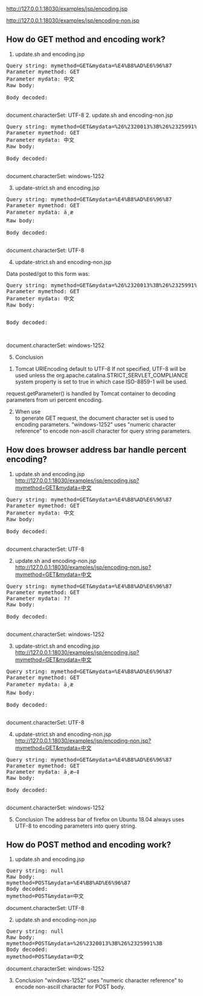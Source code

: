 http://127.0.0.1:18030/examples/jsp/encoding.jsp

http://127.0.0.1:18030/examples/jsp/encoding-non.jsp

## How do GET method and encoding work?
1. update.sh and encoding.jsp
<pre>Query string: mymethod=GET&mydata=%E4%B8%AD%E6%96%87
Parameter mymethod: GET
Parameter mydata: 中文
Raw body:

Body decoded:

</pre>
document.characterSet: UTF-8
2. update.sh and encoding-non.jsp
<pre>Query string: mymethod=GET&mydata=%26%2320013%3B%26%2325991%3B
Parameter mymethod: GET
Parameter mydata: &#20013;&#25991;
Raw body:

Body decoded:

</pre>
document.characterSet: windows-1252

3. update-strict.sh and encoding.jsp
<pre>Query string: mymethod=GET&mydata=%E4%B8%AD%E6%96%87
Parameter mymethod: GET
Parameter mydata: ä¸­æ
Raw body:

Body decoded:

</pre>
document.characterSet: UTF-8

4. update-strict.sh and encoding-non.jsp
<p>Data posted/got to this form was:<pre>Query string: mymethod=GET&mydata=%26%2320013%3B%26%2325991%3B
Parameter mymethod: GET
Parameter mydata: &#20013;&#25991;
Raw body:

Body decoded:

</pre>
document.characterSet: windows-1252

5. Conclusion
1) Tomcat <Connector> URIEncoding default to UTF-8
If not specified, UTF-8 will be used unless the org.apache.catalina.STRICT_SERVLET_COMPLIANCE system property is set to true in which case ISO-8859-1 will be used.

request.getParameter() is handled by Tomcat container to decoding parameters from uri percent encoding.

2) When use <form> to generate GET request, the document character set is used to encoding parameters.
"windows-1252" uses "numeric character reference" to encode non-ascill character for query string parameters.

## How does browser address bar handle percent encoding?
1. update.sh and encoding.jsp
http://127.0.0.1:18030/examples/jsp/encoding.jsp?mymethod=GET&mydata=中文

<pre>Query string: mymethod=GET&mydata=%E4%B8%AD%E6%96%87
Parameter mymethod: GET
Parameter mydata: 中文
Raw body:

Body decoded:

</pre>
document.characterSet: UTF-8

2. update.sh and encoding-non.jsp
http://127.0.0.1:18030/examples/jsp/encoding-non.jsp?mymethod=GET&mydata=中文

<pre>Query string: mymethod=GET&mydata=%E4%B8%AD%E6%96%87
Parameter mymethod: GET
Parameter mydata: ??
Raw body:

Body decoded:

</pre>
document.characterSet: windows-1252

3. update-strict.sh and encoding.jsp
http://127.0.0.1:18030/examples/jsp/encoding.jsp?mymethod=GET&mydata=中文
<pre>Query string: mymethod=GET&mydata=%E4%B8%AD%E6%96%87
Parameter mymethod: GET
Parameter mydata: ä¸­æ
Raw body:

Body decoded:

</pre>
document.characterSet: UTF-8

4. update-strict.sh and encoding-non.jsp
http://127.0.0.1:18030/examples/jsp/encoding-non.jsp?mymethod=GET&mydata=中文
<pre>Query string: mymethod=GET&mydata=%E4%B8%AD%E6%96%87
Parameter mymethod: GET
Parameter mydata: ä¸­æ–‡
Raw body:

Body decoded:

</pre>
document.characterSet: windows-1252

5. Conclusion
The address bar of firefox on Ubuntu 18.04 always uses UTF-8 to encoding parameters into query string.

## How do POST method and encoding work?
1. update.sh and encoding.jsp
<pre>Query string: null
Raw body:
mymethod=POST&mydata=%E4%B8%AD%E6%96%87
Body decoded:
mymethod=POST&mydata=中文
</pre>
document.characterSet: UTF-8

2. update.sh and encoding-non.jsp
<pre>Query string: null
Raw body:
mymethod=POST&mydata=%26%2320013%3B%26%2325991%3B
Body decoded:
mymethod=POST&mydata=&#20013;&#25991;
</pre>
document.characterSet: windows-1252

3. Conclusion
"windows-1252" uses "numeric character reference" to encode non-ascill character for POST body.
